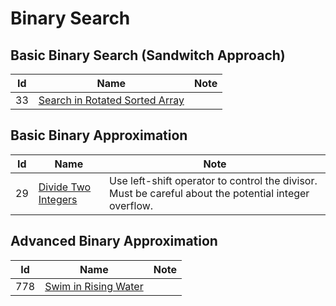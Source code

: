 # Binary Search


## Basic Binary Search (Sandwitch Approach)
| Id      | Name                                        | Note               |
|---------|---------------------------------------------|--------------------|
| 33     |  <a href="https://github.com/ZSShen/Hacking-Tech-Interview/blob/main/AlgorithmDesign/src/33_Search_in_Rotated_Sorted_Array.cpp" target="_blank">Search in Rotated Sorted Array</a>|  |


## Basic Binary Approximation
| Id      | Name                                        | Note               |
|---------|---------------------------------------------|--------------------|
| 29     |  <a href="https://github.com/ZSShen/Hacking-Tech-Interview/blob/main/AlgorithmDesign/src/29_Divide_Two_Integers.cpp" target="_blank">Divide Two Integers</a>| Use left-shift operator to control the divisor. Must be careful about the potential integer overflow. |


## Advanced Binary Approximation
| Id      | Name                                        | Note               |
|---------|---------------------------------------------|--------------------|
| 778     |  <a href="https://github.com/ZSShen/Hacking-Tech-Interview/blob/main/AlgorithmDesign/src/778_Swim_in_Rising_Water.cpp" target="_blank">Swim in Rising Water</a>| |
